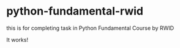 # python-fundamental-rwid
this is for completing task in Python Fundamental Course by RWID

It works!
